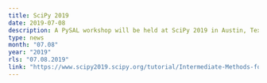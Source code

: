 ```yaml
---
title: SciPy 2019
date: 2019-07-08
description: A PySAL workshop will be held at SciPy 2019 in Austin, Texas, on July 8, 2019.
type: news
month: "07.08"
year: "2019"
rls: "07.08.2019"
link: "https://www.scipy2019.scipy.org/tutorial/Intermediate-Methods-for-Geospatial-Data-Analysis"
---
```

